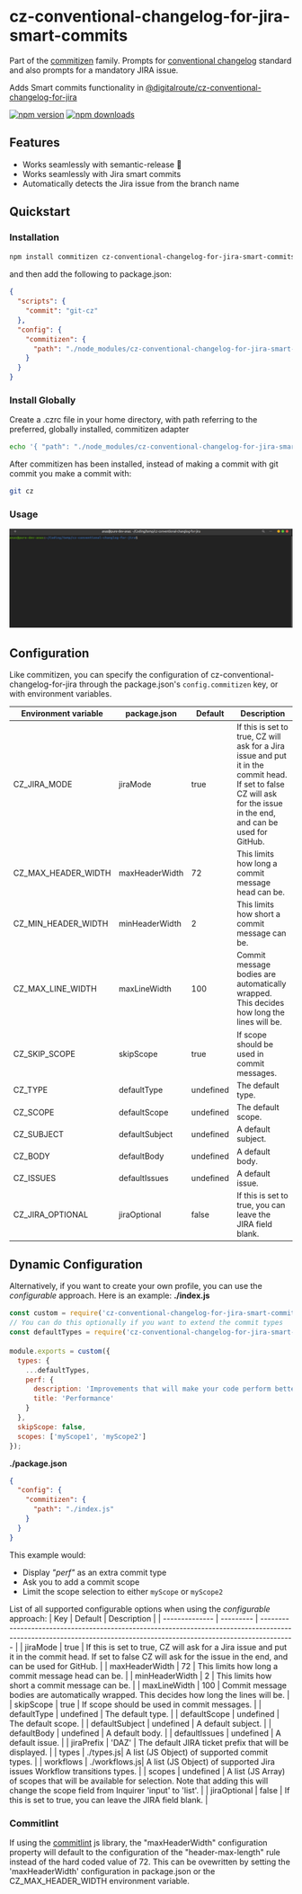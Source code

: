 # cz-conventional-changelog-for-jira-smart-commits

Part of the [commitizen](https://github.com/commitizen/cz-cli) family. Prompts for [conventional changelog](https://github.com/conventional-changelog/conventional-changelog) standard and also prompts for a mandatory JIRA issue.

Adds Smart commits functionality in [@digitalroute/cz-conventional-changelog-for-jira](https://github.com/digitalroute/cz-conventional-changelog-jira)

[![npm version](https://img.shields.io/npm/v/cz-conventional-changelog-for-jira-smart-commits.svg?style=flat-square)](https://www.npmjs.org/package/@digitalroute/cz-conventional-changelog-for-jira)
[![npm downloads](https://img.shields.io/npm/dm/cz-conventional-changelog-for-jira-smart-commits.svg?style=flat-square)](http://npm-stat.com/charts.html?package=@digitalroute/cz-conventional-changelog-for-jira&from=2015-08-01)

## Features

- Works seamlessly with semantic-release 🚀
- Works seamlessly with Jira smart commits
- Automatically detects the Jira issue from the branch name

## Quickstart

### Installation

```bash
npm install commitizen cz-conventional-changelog-for-jira-smart-commits
```

and then add the following to package.json:

```json
{
  "scripts": {
    "commit": "git-cz"
  },
  "config": {
    "commitizen": {
      "path": "./node_modules/cz-conventional-changelog-for-jira-smart-commits"
    }
  }
}
```
### Install Globally
Create a .czrc file in your home directory, with path referring to the preferred, globally installed, commitizen adapter
```bash
echo '{ "path": "./node_modules/cz-conventional-changelog-for-jira-smart-commits" }' > ~/.czrc
```
After commitizen has been installed, instead of making a commit with git commit you make a commit with:
```bash
git cz
```

### Usage

![Gif of terminal when using cz-conventional-changelog-for-jira](https://raw.githubusercontent.com/anastariqkhan/cz-conventional-changelog-jira-smart-commits/master/images/demo.gif)

## Configuration

Like commitizen, you can specify the configuration of cz-conventional-changelog-for-jira through the package.json's `config.commitizen` key, or with environment variables.

| Environment variable | package.json   | Default   | Description                                                                                                                                                           |
| -------------------- | -------------- | --------- | --------------------------------------------------------------------------------------------------------------------------------------------------------------------- |
| CZ_JIRA_MODE         | jiraMode       | true      | If this is set to true, CZ will ask for a Jira issue and put it in the commit head. If set to false CZ will ask for the issue in the end, and can be used for GitHub. |
| CZ_MAX_HEADER_WIDTH  | maxHeaderWidth | 72        | This limits how long a commit message head can be.                                                                                                                    |
| CZ_MIN_HEADER_WIDTH  | minHeaderWidth | 2         | This limits how short a commit message can be.                                                                                                                        |
| CZ_MAX_LINE_WIDTH    | maxLineWidth   | 100       | Commit message bodies are automatically wrapped. This decides how long the lines will be.                                                                             |
| CZ_SKIP_SCOPE        | skipScope      | true      | If scope should be used in commit messages.                                                                                                                           |
| CZ_TYPE              | defaultType    | undefined | The default type.                                                                                                                                                     |
| CZ_SCOPE             | defaultScope   | undefined | The default scope.                                                                                                                                                    |
| CZ_SUBJECT           | defaultSubject | undefined | A default subject.                                                                                                                                                    |
| CZ_BODY              | defaultBody    | undefined | A default body.                                                                                                                                                       |
| CZ_ISSUES            | defaultIssues  | undefined | A default issue.                                                                                                                                                      |
| CZ_JIRA_OPTIONAL     | jiraOptional   | false     | If this is set to true, you can leave the JIRA field blank.                                                                                                           |

## Dynamic Configuration

Alternatively, if you want to create your own profile, you can use the _configurable_ approach.
Here is an example:
**./index.js**
```javascript
const custom = require('cz-conventional-changelog-for-jira-smart-commits/configurable');
// You can do this optionally if you want to extend the commit types
const defaultTypes = require('cz-conventional-changelog-for-jira-smart-commits/types');

module.exports = custom({
  types: {
    ...defaultTypes,
    perf: {
      description: 'Improvements that will make your code perform better',
      title: 'Performance'
    }
  },
  skipScope: false,
  scopes: ['myScope1', 'myScope2']
});
```
**./package.json**
```json
{
  "config": {
    "commitizen": {
      "path": "./index.js"
    }
  }
}
```

This example would:
* Display _"perf"_ as an extra commit type
* Ask you to add a commit scope
* Limit the scope selection to either `myScope` or `myScope2`

List of all supported configurable options when using the _configurable_ approach:
| Key            | Default   | Description                                                                                                                                                           |
| -------------- | --------- | --------------------------------------------------------------------------------------------------------------------------------------------------------------------- |
| jiraMode       | true      | If this is set to true, CZ will ask for a Jira issue and put it in the commit head. If set to false CZ will ask for the issue in the end, and can be used for GitHub. |
| maxHeaderWidth | 72        | This limits how long a commit message head can be.                                                                                                                    |
| minHeaderWidth | 2         | This limits how short a commit message can be.                                                                                                                        |
| maxLineWidth   | 100       | Commit message bodies are automatically wrapped. This decides how long the lines will be.                                                                             |
| skipScope      | true      | If scope should be used in commit messages.                                                                                                                           |
| defaultType    | undefined | The default type.                                                                                                                                                     |
| defaultScope   | undefined | The default scope.                                                                                                                                                    |
| defaultSubject | undefined | A default subject.                                                                                                                                                    |
| defaultBody    | undefined | A default body.                                                                                                                                                       |
| defaultIssues  | undefined | A default issue.                                                                                                                                                      |
| jiraPrefix     | 'DAZ'     | The default JIRA ticket prefix that will be displayed.                                                                                                                |
| types          | ./types.js| A list (JS Object) of supported commit types.                                                                                                                         |
| workflows    | ./workflows.js| A list (JS Object) of supported Jira issues Workflow transitions types.                                                                                                                         |
| scopes         | undefined | A list (JS Array) of scopes that will be available for selection. Note that adding this will change the scope field from Inquirer 'input' to 'list'.                  |
| jiraOptional   | false     | If this is set to true, you can leave the JIRA field blank.                                                                                                           |

### Commitlint

If using the [commitlint](https://github.com/conventional-changelog/commitlint) js library, the "maxHeaderWidth" configuration property will default to the configuration of the "header-max-length" rule instead of the hard coded value of 72. This can be ovewritten by setting the 'maxHeaderWidth' configuration in package.json or the CZ_MAX_HEADER_WIDTH environment variable.

